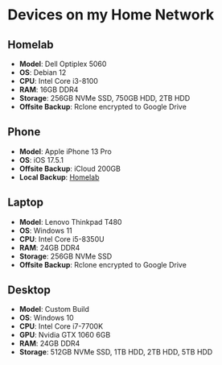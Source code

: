 # Devices on my Home Network

## Homelab

- **Model**: Dell Optiplex 5060
- **OS**: Debian 12
- **CPU**: Intel Core i3-8100
- **RAM**: 16GB DDR4
- **Storage**: 256GB NVMe SSD, 750GB HDD, 2TB HDD
- **Offsite Backup**: Rclone encrypted to Google Drive

## Phone

- **Model**: Apple iPhone 13 Pro
- **OS**: iOS 17.5.1
- **Offsite Backup**: iCloud 200GB
- **Local Backup**: [Homelab](info.md)

## Laptop

- **Model**: Lenovo Thinkpad T480
- **OS**: Windows 11
- **CPU**: Intel Core i5-8350U
- **RAM**: 24GB DDR4
- **Storage**: 256GB NVMe SSD
- **Offsite Backup**: Rclone encrypted to Google Drive

## Desktop

- **Model**: Custom Build
- **OS**: Windows 10
- **CPU**: Intel Core i7-7700K
- **GPU**: Nvidia GTX 1060 6GB
- **RAM**: 24GB DDR4
- **Storage**: 512GB NVMe SSD, 1TB HDD, 2TB HDD, 5TB HDD